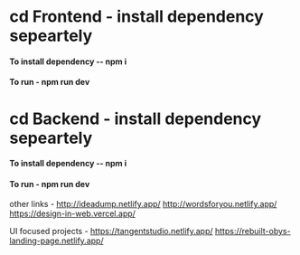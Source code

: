 # cd Frontend - install dependency sepeartely
#### To install dependency -- npm i
#### To run - npm run dev


# cd Backend - install dependency sepeartely
#### To install dependency -- npm i
#### To run - npm run dev


other links - 
http://ideadump.netlify.app/
http://wordsforyou.netlify.app/
https://design-in-web.vercel.app/

UI focused projects -
https://tangentstudio.netlify.app/
https://rebuilt-obys-landing-page.netlify.app/
